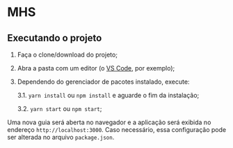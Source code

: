 # MHS

## Executando o projeto

1.  Faça o clone/download do projeto;
2.  Abra a pasta com um editor (o [VS Code](<[https://code.visualstudio.com/](https://code.visualstudio.com/)>), por exemplo);
3.  Dependendo do gerenciador de pacotes instalado, execute:

    3.1. `yarn install` ou `npm install` e aguarde o fim da instalação;

    3.2. `yarn start` ou `npm start`;

Uma nova guia será aberta no navegador e a aplicação será exibida no endereço `http://localhost:3000`. Caso necessário, essa configuração pode ser alterada no arquivo `package.json`.
